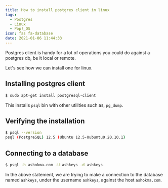 ```yaml
---
title: How to install postgres client in linux
tags:
  - Postgres
  - Linux
  - Pop!_OS
icon: fas fa-database
date: 2021-01-06 11:44:33
---
```



Postgres client is handy for a lot of operations you could do against a postgres db, be it local or remote.

Let's see how we can install one for linux.

## Installing postgres client

```sh
$ sudo apt-get install postgresql-client
```

This installs `psql` bin with other utilities such as, `pg_dump`.

## Verifying the installation

```sh
$ psql --version
psql (PostgreSQL) 12.5 (Ubuntu 12.5-0ubuntu0.20.10.1)
```

## Connecting to a database

```sh
$ psql -h ashokma.com -U ashkeys -d ashkeys
```

In the above statement, we are trying to make a connection to the database named `ashkeys`, under the username `ashkeys`, against the host `ashokma.com`.
